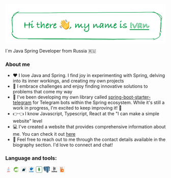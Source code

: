 <p align="center">
  <a href="https://drednote.github.io">
    <img alt="Hi there 👋, my name is Ivan" src="resources/greeting.png" />
  </a>
</p>

I`m Java Spring Developer from Russia 🇷🇺

### About me

- ❤️ I love Java and Spring. I find joy in experimenting with Spring, delving into its inner workings, and creating my own projects
- 🧐 I embrace challenges and enjoy finding innovative solutions to problems that come my way
- 🤖 I've been developing my own library called [spring-boot-starter-telegram](https://github.com/Drednote/spring-boot-starter-telegram) 
  for Telegram bots within the Spring ecosystem. While it's still a work in progress, 
  I'm excited to keep improving it! 😬
- 👉👈 I know Javascript, Typescript, React at the "I can make a simple website" level
- 💻 I've created a website that provides comprehensive information about me. 
  You can check it out [here](https://drednote.github.io)
- 💬 Feel free to reach out to me through the contact details available in the biography section. 
  I'd love to connect and chat!

### Language and tools:

<code><img height="20" width="20" alt="java" src="resources/java.png" style="background-color:white;"></code>
<code><img height="20" width="20" alt="spring" src="resources/spring.png" style="background-color:white;"></code>
<code><img height="20" width="20" alt="gradle" src="resources/gradle.png" style="background-color:white;"></code>
<code><img height="20" width="20" alt="docker" src="resources/docker.png" style="background-color:white;"></code>
<code><img height="20" width="20" alt="mongo" src="resources/mongo.png"></code>
<code><img height="20" width="20" alt="postgres" src="resources/postgres.png" style="background-color:white;"></code>
<code><img height="20" width="20" alt="kafka" src="resources/kafka.png" style="background-color:white;"></code>
<code><img height="20" width="20" alt="rabbit" src="resources/rabbit.png" style="background-color:white;"></code>
